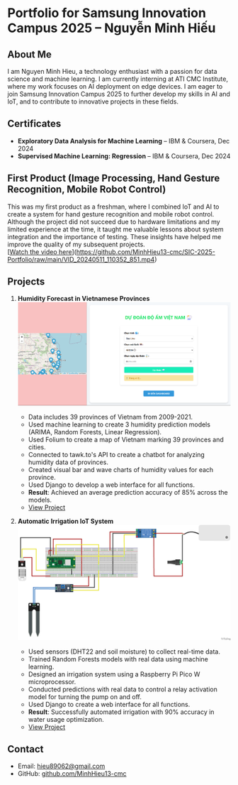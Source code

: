 # Portfolio for Samsung Innovation Campus 2025 – Nguyễn Minh Hiếu

## About Me
I am Nguyen Minh Hieu, a technology enthusiast with a passion for data science and machine learning. I am currently interning at ATI CMC Institute, where my work focuses on AI deployment on edge devices. I am eager to join Samsung Innovation Campus 2025 to further develop my skills in AI and IoT, and to contribute to innovative projects in these fields.

## Certificates
- **Exploratory Data Analysis for Machine Learning** – IBM & Coursera, Dec 2024  
- **Supervised Machine Learning: Regression** – IBM & Coursera, Dec 2024  

## First Product (Image Processing, Hand Gesture Recognition, Mobile Robot Control)
This was my first product as a freshman, where I combined IoT and AI to create a system for hand gesture recognition and mobile robot control. Although the project did not succeed due to hardware limitations and my limited experience at the time, it taught me valuable lessons about system integration and the importance of testing. These insights have helped me improve the quality of my subsequent projects.  
[[Watch the video here](https://github.com/MinhHieu13-cmc/SIC-2025-Portfolio/VID_20240511_110352_851.mp4)](https://github.com/MinhHieu13-cmc/SIC-2025-Portfolio/raw/main/VID_20240511_110352_851.mp4)

## Projects
1. **Humidity Forecast in Vietnamese Provinces**  
   ![Humidity Forecast](img_1.png)  
   - Data includes 39 provinces of Vietnam from 2009-2021.  
   - Used machine learning to create 3 humidity prediction models (ARIMA, Random Forests, Linear Regression).  
   - Used Folium to create a map of Vietnam marking 39 provinces and cities.  
   - Connected to tawk.to's API to create a chatbot for analyzing humidity data of provinces.  
   - Created visual bar and wave charts of humidity values for each province.  
   - Used Django to develop a web interface for all functions.  
   - **Result**: Achieved an average prediction accuracy of 85% across the models.  
   - [View Project](https://github.com/MinhHieu13-cmc/Humidity-forecast-in-Vietnamese-provinces)  

2. **Automatic Irrigation IoT System**  
   ![Irrigation System](img.png)  
   - Used sensors (DHT22 and soil moisture) to collect real-time data.  
   - Trained Random Forests models with real data using machine learning.  
   - Designed an irrigation system using a Raspberry Pi Pico W microprocessor.  
   - Conducted predictions with real data to control a relay activation model for turning the pump on and off.  
   - Used Django to create a web interface for all functions.  
   - **Result**: Successfully automated irrigation with 90% accuracy in water usage optimization.  
   - [View Project](https://github.com/MinhHieu13-cmc/Hethongtuoitieutudong)  

## Contact
- Email: hieu89062@gmail.com  
- GitHub: [github.com/MinhHieu13-cmc](https://github.com/MinhHieu13-cmc)
